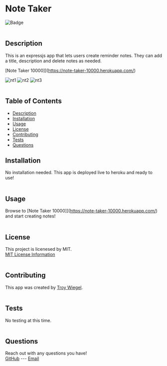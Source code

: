 # Note Taker

![Badge](https://img.shields.io/badge/License-MIT-yellow.svg)
<br><br>
                        
## Description
This is an expressjs app that lets users create reminder notes. They can add a title, description and delete notes as needed.

[Note Taker 10000]](https://note-taker-10000.herokuapp.com/)

![nt1](https://user-images.githubusercontent.com/37552547/144277388-22e05645-9eb8-4d34-a126-ff50b3778b72.JPG)
![nt2](https://user-images.githubusercontent.com/37552547/144277399-3093f8a7-2f83-4e5a-b415-4b8ddb5aec46.JPG)
![nt3](https://user-images.githubusercontent.com/37552547/144277413-5cbc9284-3c5b-4faf-8f06-90fbcb26ca10.JPG)
<br><br>

## Table of Contents
- [Description](#description)
- [Installation](#installation)
- [Usage](#usage)
- [License](#license)
- [Contributing](#contributing)
- [Tests](#tests)
- [Questions](#questions)
                        
## Installation
No installation needed. This app is deployed live to heroku and ready to use!
<br><br>
                        
## Usage
Browse to [Note Taker 10000]](https://note-taker-10000.herokuapp.com/) and start creating notes!
<br><br>

## License
This project is licenesed by MIT.
<br>
[MIT License Information](https://opensource.org/licenses/MIT)
<br><br>

## Contributing
This app was created by [Troy Wiegel](https://github.com/troywiegel).
<br><br>
                        
## Tests
No testing at this time.
<br><br>
                        
## Questions
Reach out with any questions you have!
<br>
[GitHub](https://github.com/troywiegel) --- [Email](troywiegel@gmail.com)
